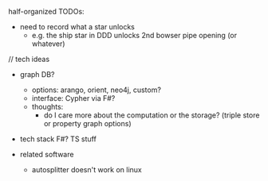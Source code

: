 
half-organized TODOs:
- need to record what a star unlocks
    - e.g. the ship star in DDD unlocks 2nd bowser pipe opening (or whatever)



// tech ideas
- graph DB?
    - options: arango, orient, neo4j, custom?
    - interface: Cypher via F#?
    - thoughts:
        - do I care more about the computation or the storage?
            (triple store or property graph options)
            
- tech stack
    F#?
    TS stuff

- related software
    - autosplitter
        doesn't work on linux
